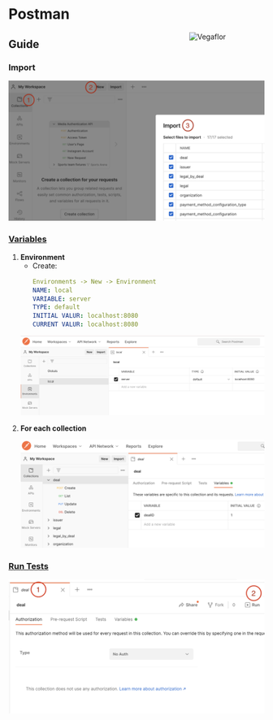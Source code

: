 # Postman

<img src="https://miro.medium.com/max/1200/0*Ij4wyJ4yMq_0Vm_U.png" align="right" alt="Vegaflor" width="148" height="50">

## Guide

### Import

<p align="center">
    <img src="./img/import_collections.png" alt="Size Limit CLI" width="738">
</p>

### [Variables]

1. **Environment**
    * Create:
        ```yaml
        Environments -> New -> Environment
        NAME: local
        VARIABLE: server
        TYPE: default
        INITIAL VALUR: localhost:8080
        CURRENT VALUR: localhost:8080
        ```
    <p align="center">
        <img src="./img/var_environment.png" alt="Size Limit CLI" width="738">
    </p>
2. **For each collection**
    <p align="center">
        <img src="./img/var_collection.png" alt="Size Limit CLI" width="738">
    </p>

### [Run Tests]

<p align="center">
    <img src="./img/run_tests.png" alt="Size Limit CLI" width="738">
</p>

[Variables]: https://learning.postman.com/docs/sending-requests/variables/
[Run Tests]: https://www.youtube.com/watch?v=VywxIQ2ZXw4
